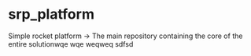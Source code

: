 # srp_platform
Simple rocket platform -> The main repository containing the core of the entire solutionwqe
wqe
weqweq
sdfsd
